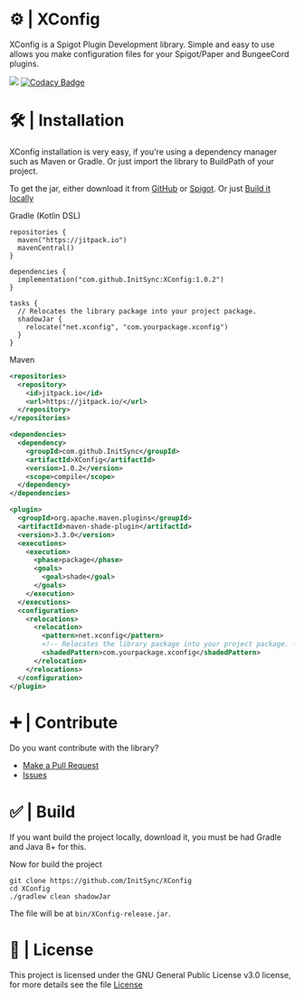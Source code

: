 # ⚙️ | XConfig
XConfig is a Spigot Plugin Development library. Simple and easy to use allows you make configuration files for your Spigot/Paper and BungeeCord plugins.

[![](https://jitpack.io/v/InitSync/XConfig.svg)](https://jitpack.io/#InitSync/XConfig)
[![Codacy Badge](https://app.codacy.com/project/badge/Grade/05d1dab7b9f6420a917c5cf39f07a3da)](https://www.codacy.com/gh/InitSync/XConfig/dashboard?utm_source=github.com&amp;utm_medium=referral&amp;utm_content=InitSync/XConfig&amp;utm_campaign=Badge_Grade)

# 🛠️ | Installation
XConfig installation is very easy, if you're using a dependency manager such as Maven or Gradle. Or just import the library to BuildPath of your project.

To get the jar, either download it from [GitHub](https://github.com/InitSync/XConfig/releases) or [Spigot](https://www.spigotmc.org/resources/xconfig.105977/). Or just [Build it locally](https://github.com/InitSync/XConfig#--build)

Gradle (Kotlin DSL)
```Gradle
repositories {
  maven("https://jitpack.io")
  mavenCentral()
}

dependencies {
  implementation("com.github.InitSync:XConfig:1.0.2")
}

tasks {
  // Relocates the library package into your project package.
  shadowJar {
    relocate("net.xconfig", "com.yourpackage.xconfig")
  }
}
```

Maven
```Xml
<repositories>
  <repository>
    <id>jitpack.io</id>
    <url>https://jitpack.io/</url>
  </repository>
</repositories>

<dependencies>
  <dependency>
    <groupId>com.github.InitSync</groupId>
    <artifactId>XConfig</artifactId>
    <version>1.0.2</version>
    <scope>compile</scope>
  </dependency>
</dependencies>

<plugin>
  <groupId>org.apache.maven.plugins</groupId>
  <artifactId>maven-shade-plugin</artifactId>
  <version>3.3.0</version>
  <executions>
    <execution>
      <phase>package</phase>
      <goals>
        <goal>shade</goal>
      </goals>
    </execution>
  </executions>
  <configuration>
    <relocations>
      <relocation>
        <pattern>net.xconfig</pattern>
        <!-- Relocates the library package into your project package. -->
        <shadedPattern>com.yourpackage.xconfig</shadedPattern>
      </relocation>
    </relocations>
  </configuration>
</plugin>
```

# ➕ | Contribute
Do you want contribute with the library?

* [Make a Pull Request](https://github.com/InitSync/XConfig/compare)
* [Issues](https://github.com/InitSync/XConfig/issues/new)

# ✅ | Build
If you want build the project locally, download it, you must be had Gradle and Java 8+ for this.

Now for build the project
```
git clone https://github.com/InitSync/XConfig
cd XConfig
./gradlew clean shadowJar
```

The file will be at ```bin/XConfig-release.jar```.

# 🎫 | License
This project is licensed under the GNU General Public License v3.0 license, for more details see the file [License](LICENSE)
